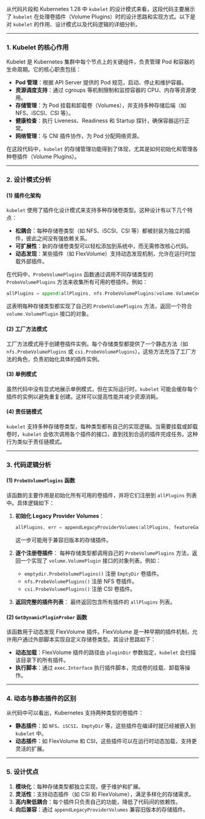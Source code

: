 从代码片段和 Kubernetes 1.28 中 `kubelet` 的设计模式来看，这段代码主要展示了 `kubelet` 在处理卷插件（Volume Plugins）时的设计思路和实现方式。以下是对 `kubelet` 的作用、设计模式以及代码逻辑的详细分析。

---

### **1. Kubelet 的核心作用**

Kubelet 是 Kubernetes 集群中每个节点上的关键组件，负责管理 Pod 和容器的生命周期。它的核心职责包括：
- **Pod 管理**：根据 API Server 提供的 Pod 规范，启动、停止和维护容器。
- **资源调度支持**：通过 cgroups 等机制限制和监控容器的 CPU、内存等资源使用。
- **存储管理**：为 Pod 挂载和卸载卷（Volumes），并支持多种存储后端（如 NFS、iSCSI、CSI 等）。
- **健康检查**：执行 Liveness、Readiness 和 Startup 探针，确保容器运行正常。
- **网络管理**：与 CNI 插件协作，为 Pod 分配网络资源。

在这段代码中，`kubelet` 的存储管理功能得到了体现，尤其是如何初始化和管理各种卷插件（Volume Plugins）。

---

### **2. 设计模式分析**

#### **(1) 插件化架构**
`kubelet` 使用了插件化设计模式来支持多种存储卷类型。这种设计有以下几个特点：
- **松耦合**：每种存储卷类型（如 NFS、iSCSI、CSI 等）都被封装为独立的插件，彼此之间没有强依赖关系。
- **可扩展性**：新的存储卷类型可以轻松添加到系统中，而无需修改核心代码。
- **动态发现**：某些插件（如 FlexVolume）支持动态发现机制，允许在运行时加载外部插件。

在代码中，`ProbeVolumePlugins` 函数通过调用不同存储类型的 `ProbeVolumePlugins` 方法来收集所有可用的卷插件。例如：
```go
allPlugins = append(allPlugins, nfs.ProbeVolumePlugins(volume.VolumeConfig{})...)
```
这表明每种存储类型都实现了自己的 `ProbeVolumePlugins` 方法，返回一个符合 `volume.VolumePlugin` 接口的对象。

#### **(2) 工厂方法模式**
工厂方法模式用于创建卷插件实例。每个存储类型都提供了一个静态方法（如 `nfs.ProbeVolumePlugins` 或 `csi.ProbeVolumePlugins`），这些方法充当了工厂方法的角色，负责初始化具体的插件实例。

#### **(3) 单例模式**
虽然代码中没有显式地展示单例模式，但在实际运行时，`kubelet` 可能会缓存每个插件的实例以避免重复创建。这样可以提高性能并减少资源消耗。

#### **(4) 责任链模式**
`kubelet` 支持多种存储卷类型，每种类型都有自己的实现逻辑。当需要挂载或卸载卷时，`kubelet` 会依次调用各个插件的接口，直到找到合适的插件完成任务。这种行为类似于责任链模式。

---

### **3. 代码逻辑分析**

#### **(1) `ProbeVolumePlugins` 函数**
该函数的主要作用是初始化所有可用的卷插件，并将它们注册到 `allPlugins` 列表中。具体逻辑如下：
1. **初始化 Legacy Provider Volumes**：
   ```go
   allPlugins, err = appendLegacyProviderVolumes(allPlugins, featureGate)
   ```
   这一步可能用于兼容旧版本的存储插件。

2. **逐个注册卷插件**：
   每种存储类型都调用自己的 `ProbeVolumePlugins` 方法，返回一个实现了 `volume.VolumePlugin` 接口的对象列表。例如：
    - `emptydir.ProbeVolumePlugins()` 注册 `EmptyDir` 卷插件。
    - `nfs.ProbeVolumePlugins()` 注册 NFS 卷插件。
    - `csi.ProbeVolumePlugins()` 注册 CSI 卷插件。

3. **返回完整的插件列表**：
   最终返回包含所有插件的 `allPlugins` 列表。

#### **(2) `GetDynamicPluginProber` 函数**
该函数用于动态发现 FlexVolume 插件。FlexVolume 是一种早期的插件机制，允许用户通过外部脚本实现自定义存储卷类型。其设计思路如下：
- **动态加载**：FlexVolume 插件的路径由 `pluginDir` 参数指定，`kubelet` 会扫描该目录下的所有插件。
- **执行脚本**：通过 `exec.Interface` 执行插件脚本，完成卷的挂载、卸载等操作。

---

### **4. 动态与静态插件的区别**

从代码中可以看出，Kubernetes 支持两种类型的卷插件：
- **静态插件**：如 `NFS`、`iSCSI`、`EmptyDir` 等，这些插件在编译时就已经被嵌入到 `kubelet` 中。
- **动态插件**：如 FlexVolume 和 CSI，这些插件可以在运行时动态加载，支持更灵活的扩展。

---

### **5. 设计优点**

1. **模块化**：每种存储类型都独立实现，便于维护和扩展。
2. **灵活性**：支持动态插件（如 CSI 和 FlexVolume），满足多样化的存储需求。
3. **高内聚低耦合**：每个插件只负责自己的功能，降低了代码间的依赖性。
4. **向后兼容**：通过 `appendLegacyProviderVolumes` 兼容旧版本的存储插件。
